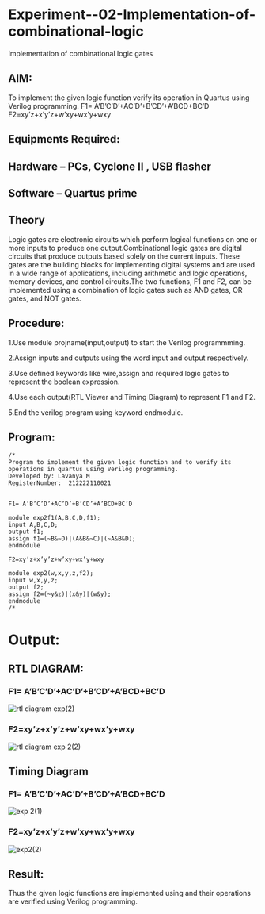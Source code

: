 # Experiment--02-Implementation-of-combinational-logic
Implementation of combinational logic gates
 
## AIM:
To implement the given logic function verify its operation in Quartus using Verilog programming.
 F1= A’B’C’D’+AC’D’+B’CD’+A’BCD+BC’D
F2=xy’z+x’y’z+w’xy+wx’y+wxy
 
 ## Equipments Required:
## Hardware – PCs, Cyclone II , USB flasher
## Software – Quartus prime


## Theory
 Logic gates are electronic circuits which perform logical functions on one or more inputs to produce one output.Combinational logic gates are digital circuits that produce outputs based solely on the current inputs. These gates are the building blocks for implementing digital systems and are used in a wide range of applications, including arithmetic and logic operations, memory devices, and control circuits.The two functions, F1 and F2, can be implemented using a combination of logic gates such as AND gates, OR gates, and NOT gates.


## Procedure:
1.Use module projname(input,output) to start the Verilog programmming.

2.Assign inputs and outputs using the word input and output respectively.

3.Use defined keywords like wire,assign and required logic gates to represent the boolean expression.

4.Use each output(RTL Viewer and Timing Diagram) to represent F1 and F2.

5.End the verilog program using keyword endmodule.
## Program:
```
/*
Program to implement the given logic function and to verify its operations in quartus using Verilog programming.
Developed by: Lavanya M
RegisterNumber:  212222110021


F1= A’B’C’D’+AC’D’+B’CD’+A’BCD+BC’D

module exp2f1(A,B,C,D,f1);
input A,B,C,D;
output f1;
assign f1=(~B&~D)|(A&B&~C)|(~A&B&D);
endmodule

F2=xy’z+x’y’z+w’xy+wx’y+wxy

module exp2(w,x,y,z,f2);
input w,x,y,z;
output f2;
assign f2=(~y&z)|(x&y)|(w&y);
endmodule
/*
```

# Output:

## RTL DIAGRAM:

### F1= A’B’C’D’+AC’D’+B’CD’+A’BCD+BC’D

![rtl diagram exp(2)](https://user-images.githubusercontent.com/120103862/233444435-4818a840-64c2-483b-a579-1e721d4a128e.png)

### F2=xy’z+x’y’z+w’xy+wx’y+wxy

![rtl diagram exp 2(2)](https://user-images.githubusercontent.com/120103862/233444228-a12416d9-cc9c-4d53-8da7-1eb39e636955.png)


## Timing Diagram

### F1= A’B’C’D’+AC’D’+B’CD’+A’BCD+BC’D

![exp 2(1)](https://user-images.githubusercontent.com/120103862/233448490-bde5a4e7-3465-45cb-8e95-49a796d61035.png)

### F2=xy’z+x’y’z+w’xy+wx’y+wxy

![exp2(2)](https://user-images.githubusercontent.com/120103862/233446842-1ef9acbf-a8d4-459f-a747-f5e7aae8e322.png)

## Result:
Thus the given logic functions are implemented using  and their operations are verified using Verilog programming.
